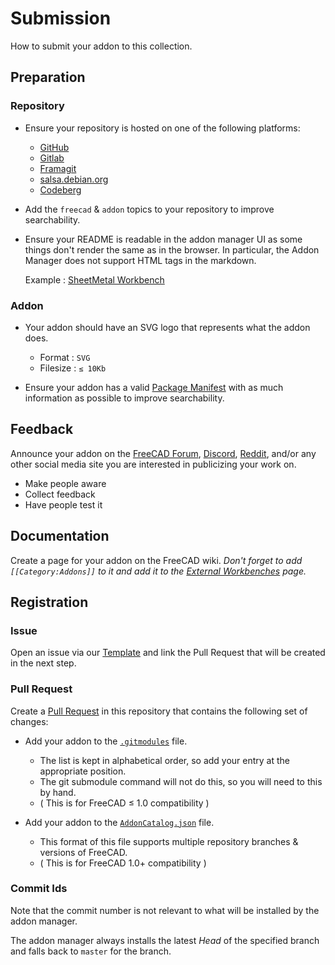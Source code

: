 
# Submission

How to submit your addon to this collection.

## Preparation

### Repository

-   Ensure your repository is hosted on one of the following platforms:
    * [GitHub]
    * [Gitlab]
    * [Framagit]  
    * [salsa.debian.org]
    * [Codeberg]

-   Add the `freecad` & `addon` topics to your repository to improve searchability.

-   Ensure your README is readable in the addon manager UI as  some things don't render the same as in the browser. In particular, the Addon Manager does not support HTML tags in the markdown.

    Example : [SheetMetal Workbench]

### Addon

-   Your addon should have an SVG logo that represents what the addon does.
    * Format : `SVG`
    * Filesize : `≤ 10Kb`

-   Ensure your addon has a valid [Package Manifest] with as much information as possible to improve searchability.


## Feedback

Announce your addon on the [FreeCAD Forum][Forum], [Discord][Discord], [Reddit][Reddit], and/or any other social media site you are interested in publicizing your work on.
   * Make people aware 
   * Collect feedback  
   * Have people test it

## Documentation

Create a page for your addon on the FreeCAD wiki. *Don't forget to add `[[Category:Addons]]` to it and add it to the [External Workbenches] page.*

## Registration

### Issue

Open an issue via our [Template][Issue Template] and link the Pull Request that will be created in the next step.

### Pull Request

Create a [Pull Request] in this repository that contains the following set of changes:

-   Add your addon to the [`.gitmodules`][Git Modules] file.
    * The list is kept in alphabetical order, so add your entry at the appropriate position.
    * The git submodule command will not do this, so you will need to this by hand.
    * ( This is for FreeCAD ≤ 1.0 compatibility )

-   Add your addon to the [`AddonCatalog.json`][Addon Catalog] file.
    * This format of this file supports multiple repository branches & versions of FreeCAD.
    * ( This is for FreeCAD 1.0+ compatibility )


### Commit Ids

Note that the commit number is not relevant to what will be installed by the addon manager.

The addon manager always installs the latest *Head* of the specified branch and falls back to `master` for the branch.


<!----------------------------------------------------------------------------->

[SheetMetal Workbench]: https://github.com/shaise/FreeCAD_SheetMetal/blob/master/README.md
[External Workbenches]: https://freecadweb.org/wiki/External_workbenches
[Package Manifest]: https://wiki.freecadweb.org/Package_Metadata
[Issue Template]: https://github.com/FreeCAD/FreeCAD-addons/issues/new?template=2-Addon-Addition.md
[Pull Request]: https://github.com/FreeCAD/FreeCAD-addons
[Forum]: https://forum.freecad.org/

[salsa.debian.org]: https://salsa.debian.org/public
[Framagit]: https://framagit.org/public/projects
[Codeberg]: https://codeberg.org/
[Gitlab]: https://about.gitlab.com/
[GitHub]: https://github.com/

[Addon Catalog]: https://github.com/FreeCAD/FreeCAD-addons/blob/master/AddonCatalog.json
[Git Modules]: https://github.com/FreeCAD/FreeCAD-addons/blob/master/.gitmodules
[Discord]: https://discord.gg/w2cTKGzccC
[Reddit]: https://www.reddit.com/r/freecad
